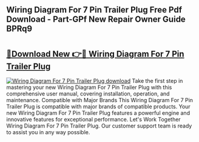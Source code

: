 ## Wiring Diagram For 7 Pin Trailer Plug Free Pdf Download - Part-GPf New Repair Owner Guide BPRq9

# <h2><a href="http://dfszeu.blite.top/?on=Wiring+Diagram+For+7+Pin+Trailer+Plug">🔗Download New 👉🔴 Wiring Diagram For 7 Pin Trailer Plug</a></h2>

[![Wiring Diagram For 7 Pin Trailer Plug download](https://i.imgur.com/lujVjoI.png)](http://dfszeu.blite.top/?on=Wiring+Diagram+For+7+Pin+Trailer+Plug)
Take the first step in mastering your new Wiring Diagram For 7 Pin Trailer Plug with this comprehensive user manual, covering installation, operation, and maintenance. Compatible with Major Brands This Wiring Diagram For 7 Pin Trailer Plug is compatible with major brands of compatible products. Your new Wiring Diagram For 7 Pin Trailer Plug features a powerful engine and innovative features for exceptional performance. Let's Work Together Wiring Diagram For 7 Pin Trailer Plug. Our customer support team is ready to assist you in any way possible.
